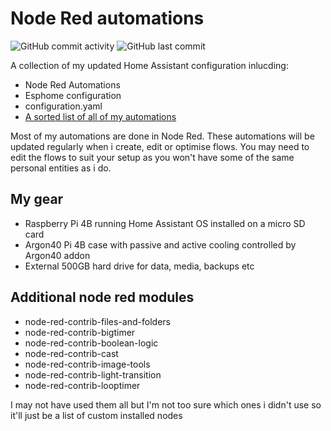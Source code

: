 # Node Red automations

![GitHub commit activity](https://img.shields.io/github/commit-activity/t/GingerCam/Home-Assistant-Config)
![GitHub last commit](https://img.shields.io/github/last-commit/GingerCam/Home-Assistant-Config)

A collection of my updated Home Assistant configuration inlucding:

- Node Red Automations
- Esphome configuration
- configuration.yaml
- [A sorted list of all of my automations](/documentation/automation_list.md)
  
Most of my automations are done in Node Red. These automations will be updated regularly when i create, edit or optimise flows. You may need to edit the flows to suit your setup as you won't have some of the same personal entities as i do.  

## My gear

- Raspberry Pi 4B running Home Assistant OS installed on a micro SD card
- Argon40 Pi 4B case with passive and active cooling controlled by Argon40 addon
- External 500GB hard drive for data, media, backups etc

## Additional node red modules

- node-red-contrib-files-and-folders
- node-red-contrib-bigtimer
- node-red-contrib-boolean-logic
- node-red-contrib-cast
- node-red-contrib-image-tools
- node-red-contrib-light-transition
- node-red-contrib-looptimer  

I may not have used them all but I'm not too sure which ones i didn't use so it'll just be a list of custom installed nodes
